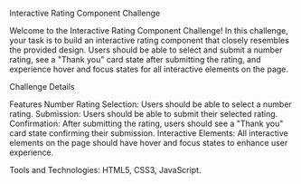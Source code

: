 Interactive Rating Component Challenge

Welcome to the Interactive Rating Component Challenge! In this challenge, your task is to build an interactive rating component that closely resembles the provided design. Users should be able to select and submit a number rating, see a "Thank you" card state after submitting the rating, and experience hover and focus states for all interactive elements on the page.

Challenge Details

Features
Number Rating Selection: Users should be able to select a number rating.
Submission: Users should be able to submit their selected rating.
Confirmation: After submitting the rating, users should see a "Thank you" card state confirming their submission.
Interactive Elements: All interactive elements on the page should have hover and focus states to enhance user experience.

Tools and Technologies:
HTML5, CSS3, JavaScript.

